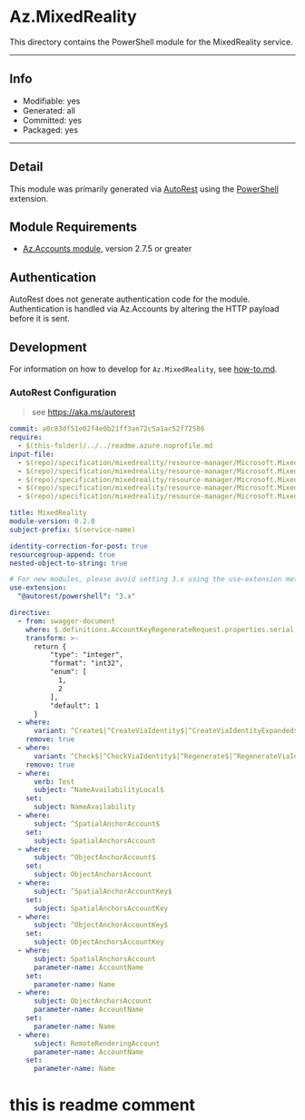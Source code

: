 <!-- region Generated -->
# Az.MixedReality
This directory contains the PowerShell module for the MixedReality service.

---
## Info
- Modifiable: yes
- Generated: all
- Committed: yes
- Packaged: yes

---
## Detail
This module was primarily generated via [AutoRest](https://github.com/Azure/autorest) using the [PowerShell](https://github.com/Azure/autorest.powershell) extension.

## Module Requirements
- [Az.Accounts module](https://www.powershellgallery.com/packages/Az.Accounts/), version 2.7.5 or greater

## Authentication
AutoRest does not generate authentication code for the module. Authentication is handled via Az.Accounts by altering the HTTP payload before it is sent.

## Development
For information on how to develop for `Az.MixedReality`, see [how-to.md](how-to.md).
<!-- endregion -->

### AutoRest Configuration
> see https://aka.ms/autorest

``` yaml
commit: a0c83df51e02f4e0b21ff3ae72c5a1ac52f72586
require:
  - $(this-folder)/../../readme.azure.noprofile.md
input-file:
  - $(repo)/specification/mixedreality/resource-manager/Microsoft.MixedReality/preview/2021-03-01-preview/common.json
  - $(repo)/specification/mixedreality/resource-manager/Microsoft.MixedReality/preview/2021-03-01-preview/proxy.json
  - $(repo)/specification/mixedreality/resource-manager/Microsoft.MixedReality/preview/2021-03-01-preview/spatial-anchors.json
  - $(repo)/specification/mixedreality/resource-manager/Microsoft.MixedReality/preview/2021-03-01-preview/remote-rendering.json
  - $(repo)/specification/mixedreality/resource-manager/Microsoft.MixedReality/preview/2021-03-01-preview/object-anchors.json

title: MixedReality
module-version: 0.2.0
subject-prefix: $(service-name)

identity-correction-for-post: true
resourcegroup-append: true
nested-object-to-string: true

# For new modules, please avoid setting 3.x using the use-extension method and instead, use 4.x as the default option
use-extension:
  "@autorest/powershell": "3.x"

directive:
  - from: swagger-document 
    where: $.definitions.AccountKeyRegenerateRequest.properties.serial
    transform: >-
      return {
          "type": "integer",
          "format": "int32",
          "enum": [
            1,
            2
          ],
          "default": 1
      }
  - where:
      variant: ^Create$|^CreateViaIdentity$|^CreateViaIdentityExpanded$|^Update$|^UpdateViaIdentity$
    remove: true
  - where:
      variant: ^Check$|^CheckViaIdentity$|^Regenerate$|^RegenerateViaIdentity$
    remove: true
  - where:
      verb: Test
      subject: ^NameAvailabilityLocal$
    set:
      subject: NameAvailability
  - where:
      subject: ^SpatialAnchorAccount$
    set:
      subject: SpatialAnchorsAccount
  - where:
      subject: ^ObjectAnchorAccount$
    set:
      subject: ObjectAnchorsAccount
  - where:
      subject: ^SpatialAnchorAccountKey$
    set:
      subject: SpatialAnchorsAccountKey
  - where:
      subject: ^ObjectAnchorAccountKey$
    set:
      subject: ObjectAnchorsAccountKey
  - where:
      subject: SpatialAnchorsAccount
      parameter-name: AccountName
    set:
      parameter-name: Name
  - where:
      subject: ObjectAnchorsAccount
      parameter-name: AccountName
    set:
      parameter-name: Name
  - where:
      subject: RemoteRenderingAccount
      parameter-name: AccountName
    set:
      parameter-name: Name
```

# this is readme comment
